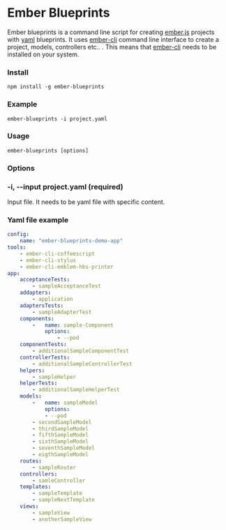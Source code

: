# Ember Blueprints

Ember blueprints is a command line script for creating [ember.js](http://emberjs.com/) projects with [yaml](http://yaml.org/) blueprints. It uses [ember-cli](http://www.ember-cli.com/) command line interface to create a project, models, controllers etc.. . This means that [ember-cli](http://www.ember-cli.com/) needs to be installed on your system.

### Install
```
npm install -g ember-blueprints
```

### Example
```
ember-blueprints -i project.yaml
```

### Usage

```
ember-blueprints [options]
```

### Options

### -i, --input project.yaml (required)

Input file. It needs to be yaml file with specific content.

### Yaml file example

```yaml
config:
    name: "ember-blueprints-demo-app"
tools:
    - ember-cli-coffeescript
    - ember-cli-stylus
    - ember-cli-emblem-hbs-printer
app:
    acceptanceTests:
        - sampleAcceptanceTest
    addapters:
        - application
    adaptersTests:
        - sampleAdapterTest
    components:
        -   name: sample-Component
            options:
                - --pod
    componentTests:
        - additionalSampleComponentTest
    controllerTests:
        - additionalSampleControllerTest
    helpers:
        - sampleHelper
    helperTests:
        - additionalSampleHelperTest
    models:
        -   name: sampleModel
            options:
            - --pod
        - secondSampleModel
        - thirdSampleModel
        - fifthSampleModel
        - sixthSampleModel
        - seventhSampleModel
        - eigthSampleModel
    routes:
        - sampleRouter
    controllers:
        - samleController
    templates:
        - sampleTemplate
        - sampleNextTemplate
    views:
        - sampleView
        - anotherSampleView


```
